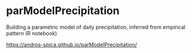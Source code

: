 # parModelPrecipitation
Building a parametric model of daily precipitation, inferred from empirical pattern (R notebook)

https://andros-spica.github.io/parModelPrecipitation/
